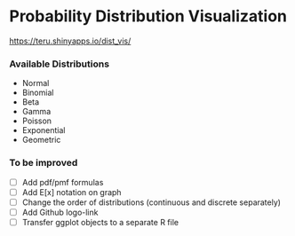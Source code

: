# Probability Distribution Visualization

https://teru.shinyapps.io/dist_vis/

### Available Distributions

- Normal
- Binomial
- Beta
- Gamma
- Poisson
- Exponential
- Geometric

### To be improved

- [ ] Add pdf/pmf formulas
- [ ] Add E[x] notation on graph
- [ ] Change the order of distributions (continuous and discrete separately)
- [ ] Add Github logo-link
- [ ] Transfer ggplot objects to a separate R file
